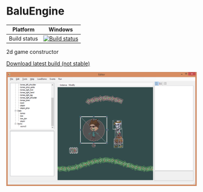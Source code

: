 # BaluEngine

Platform | Windows
---------|--------
Build status | [![Build status](https://ci.appveyor.com/api/projects/status/mke9rtovflsol4bb?svg=true)](https://ci.appveyor.com/project/HumMan/baluengine)
2d game constructor

 [Download latest build (not stable)](https://github.com/HumMan/BaluEngine/releases/tag/latest_build)
 
![Alt text](/images/scene_editor.png?raw=true "Scene editor")
